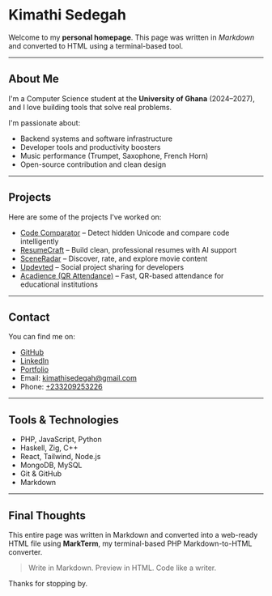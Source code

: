# Kimathi Sedegah

Welcome to my **personal homepage**. This page was written in _Markdown_ and converted to HTML using a terminal-based tool.

---

## About Me

I'm a Computer Science student at the **University of Ghana** (2024–2027), and I love building tools that solve real problems.

I'm passionate about:

- Backend systems and software infrastructure
- Developer tools and productivity boosters
- Music performance (Trumpet, Saxophone, French Horn)
- Open-source contribution and clean design

---

## Projects

Here are some of the projects I've worked on:

- [Code Comparator](https://codecomparator.vercel.app) – Detect hidden Unicode and compare code intelligently
- [ResumeCraft](https://craftresume.vercel.app) – Build clean, professional resumes with AI support
- [SceneRadar](https://sceneradar.onrender.com) – Discover, rate, and explore movie content
- [Updevted](https://updevted.onrender.com) – Social project sharing for developers
- [Acadience (QR Attendance)](https://github.com/sedegah) – Fast, QR-based attendance for educational institutions

---

## Contact

You can find me on:

- [GitHub](https://github.com/sedegah)
- [LinkedIn](https://www.linkedin.com/in/kimathisedegah/)
- [Portfolio](https://kimathisedegah.vercel.app)
- Email: [kimathisedegah@gmail.com](mailto:kimathisedegah@gmail.com)
- Phone: [+233209253226](tel:+233209253226)

---

## Tools & Technologies

- PHP, JavaScript, Python
- Haskell, Zig, C++
- React, Tailwind, Node.js
- MongoDB, MySQL
- Git & GitHub
- Markdown

---

## Final Thoughts

This entire page was written in Markdown and converted into a web-ready HTML file using **MarkTerm**, my terminal-based PHP Markdown-to-HTML converter.

> Write in Markdown. Preview in HTML. Code like a writer.

Thanks for stopping by.
